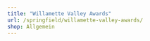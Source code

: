 ```yaml
---
title: "Willamette Valley Awards"
url: /springfield/willamette-valley-awards/
shop: Allgemein
---
```

